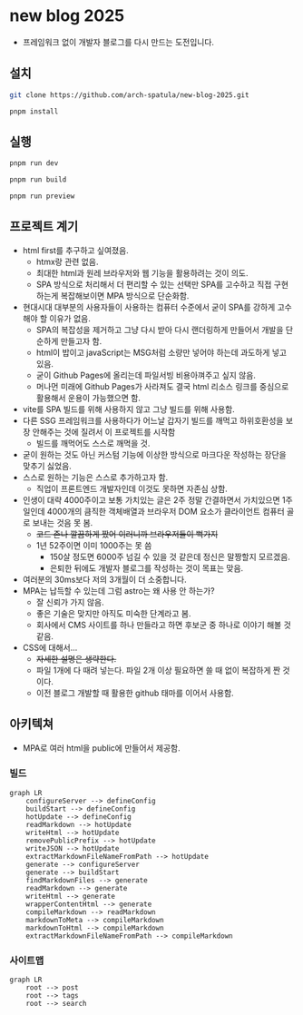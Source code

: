 # new blog 2025

- 프레임워크 없이 개발자 블로그를 다시 만드는 도전입니다.

## 설치

```sh
git clone https://github.com/arch-spatula/new-blog-2025.git
```

```sh
pnpm install
```

## 실행

```sh
pnpm run dev
```

```sh
pnpm run build
```

```sh
pnpm run preview
```

## 프로젝트 계기

- html first를 추구하고 싶여졌음.
  - htmx랑 관련 없음.
  - 최대한 html과 원레 브라우저와 웹 기능을 활용하려는 것이 의도.
  - SPA 방식으로 처리해서 더 편리할 수 있는 선택만 SPA를 고수하고 직접 구현하는게 복잡해보이면 MPA 방식으로 단순화함.
- 현대시대 대부분의 사용자들이 사용하는 컴퓨터 수준에서 굳이 SPA를 강하게 고수해야 할 이유가 없음.
  - SPA의 복잡성을 제거하고 그냥 다시 받아 다시 랜더링하게 만들어서 개발을 단순하게 만들고자 함.
  - html이 밥이고 javaScript는 MSG처럼 소량만 넣어야 하는데 과도하게 넣고 있음.
  - 굳이 Github Pages에 올리는데 파일서빙 비용아껴주고 싶지 않음.
  - 머나먼 미래에 Github Pages가 사라져도 결국 html 리소스 링크를 중심으로 활용해서 운용이 가능했으면 함.
- vite를 SPA 빌드를 위해 사용하지 않고 그냥 빌드를 위해 사용함.
- 다른 SSG 프레임워크를 사용하다가 어느날 갑자기 빌드를 깨먹고 하위호환성을 보장 안해주는 것에 질려서 이 프로젝트를 시작함
  - 빌드를 깨먹어도 스스로 깨먹을 것.
- 굳이 원하는 것도 아닌 커스텀 기능에 이상한 방식으로 마크다운 작성하는 장단을 맞추기 싫었음. 
- 스스로 원하는 기능은 스스로 추가하고자 함.
  - 직업이 프론트엔드 개발자인데 이것도 못하면 자존심 상함.
- 인생이 대략 4000주이고 보통 가치있는 글은 2주 정말 간결하면서 가치있으면 1주일인데 4000개의 큼직한 객체배열과 브라우저 DOM 요소가 클라이언트 컴퓨터 골로 보내는 것음 못 봄.
  - ~~코드 존나 깔끔하게 짰어 이러니까 브라우저들이 뻑가지~~
  - 1년 52주이면 이미 1000주는 못 씀
    - 150살 정도면 6000주 넘길 수 있을 것 같은데 정신은 말짱할지 모르겠음.
    - 은퇴한 뒤에도 개발자 블로그를 작성하는 것이 목표는 맞음.
- 여러분의 30ms보다 저의 3개월이 더 소중합니다.
- MPA는 납득할 수 있는데 그럼 astro는 왜 사용 안 하는가?
  - 잘 신뢰가 가지 않음.
  - 좋은 기술은 맞지만 아직도 미숙한 단계라고 봄.
  - 회사에서 CMS 사이트를 하나 만들라고 하면 후보군 중 하나로 이야기 해볼 것 같음.
- CSS에 대해서...
  - ~~자세한 설명은 생략한다.~~ 
  - 파일 1개에 다 때려 넣는다. 파일 2개 이상 필요하면 쓸 때 없이 복잡하게 짠 것이다.
  - 이전 블로그 개발할 때 활용한 github 태마를 이어서 사용함.

## 아키텍쳐

- MPA로 여러 html을 public에 만들어서 제공함.

### 빌드

```mermaid
graph LR
    configureServer --> defineConfig
    buildStart --> defineConfig
    hotUpdate --> defineConfig
    readMarkdown --> hotUpdate
    writeHtml --> hotUpdate
    removePublicPrefix --> hotUpdate
    writeJSON --> hotUpdate
    extractMarkdownFileNameFromPath --> hotUpdate
    generate --> configureServer
    generate --> buildStart
    findMarkdownFiles --> generate
    readMarkdown --> generate
    writeHtml --> generate
    wrapperContentHtml --> generate
    compileMarkdown --> readMarkdown
    markdownToMeta --> compileMarkdown
    markdownToHtml --> compileMarkdown
    extractMarkdownFileNameFromPath --> compileMarkdown
```

### 사이트맵

```mermaid
graph LR
    root --> post
    root --> tags
    root --> search
```
